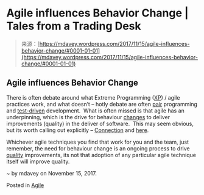 <!--yml
category: 未分类
date: 2024-05-18 05:27:52
-->

# Agile influences Behavior Change | Tales from a Trading Desk

> 来源：[https://mdavey.wordpress.com/2017/11/15/agile-influences-behavior-change/#0001-01-01](https://mdavey.wordpress.com/2017/11/15/agile-influences-behavior-change/#0001-01-01)

## Agile influences Behavior Change

There is often debate around what Extreme Programming ([XP](http://www.extremeprogramming.org/rules.html)) / agile practices work, and what doesn’t – hotly debate are often [pair](https://en.wikipedia.org/wiki/Pair_programming) programming and [test-driven](https://en.wikipedia.org/wiki/Test-driven_development) development.  What is often missed is that agile has an underpinning, which is the drive for behaviour [changes](https://www.scrumalliance.org/community/articles/2016/may/agile-is-about-a-change-in-behavior-first) to deliver improvements (quality) in the deliver of software.  This may seem obvious, but its worth calling out explicitly – [Connection](https://www.agileconnection.com/article/six-behaviors-consider-agile-team) and [here](https://www.raconteur.net/business/how-to-manage-agile).

Whichever agile techniques you find that work for you and the team, just remember, the need for behaviour change is an ongoing process to drive [quality](https://pdfs.semanticscholar.org/8946/1e67a61cf2ecda279557358220f3e757d975.pdf) improvements, its not that adoption of any particular agile technique itself will improve quality.

~ by mdavey on November 15, 2017.

Posted in [Agile](https://mdavey.wordpress.com/category/agile/)